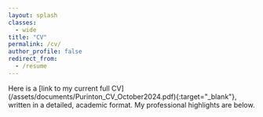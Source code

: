 ```yaml
---
layout: splash
classes:
  - wide
title: "CV"
permalink: /cv/
author_profile: false
redirect_from:
  - /resume
---
```


<p></p>
Here is a [link to my current full CV](/assets/documents/Purinton_CV_October2024.pdf){:target="_blank"}, written in a detailed, academic format. My professional highlights are below.
